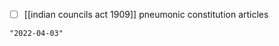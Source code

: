 - [ ] [[indian councils act 1909]]
pneumonic constitution articles
```query 2021-10-22 17:31
"2022-04-03"
```